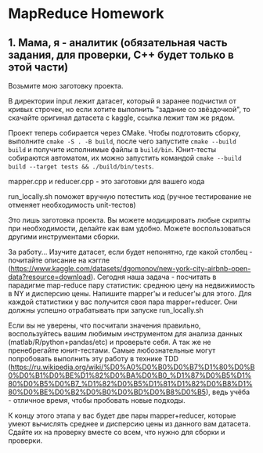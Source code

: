# MapReduce Homework

## 1. Мама, я - аналитик (обязательная часть задания, для проверки, C++ будет только в этой части)
Возьмите мою заготовку проекта.

В директории input лежит датасет, который я заранее подчистил от кривых строчек, но если хотите выполнить "задание со звёздочкой", то скачайте оригинал датасета с kaggle, ссылка лежит там же рядом.

Проект теперь собирается через CMake. Чтобы подготовить сборку, выполните `cmake -S . -B build`, после чего запустите `cmake --build build` и получите исполнимые файлы в `build/bin`. Юнит-тесты собираются автоматом, их можно запустить командой `cmake --build build --target tests && ./build/bin/tests`.

mapper.cpp и reducer.cpp - это заготовки для вашего кода

run_locally.sh поможет вручную потестить код (ручное тестирование не отменяет необходимость unit-тестов)

Это лишь заготовка проекта. Вы можете модицировать любые скрипты при необходимости, делайте как вам удобно. Можете воспользоваться другими инструментами сборки.

За работу... Изучите датасет, если будет непонятно, где какой столбец - почитайте описание на кэггле (https://www.kaggle.com/datasets/dgomonov/new-york-city-airbnb-open-data?resource=download). Сегодня наша задача - посчитать в парадигме map-reduce пару статистик: среднюю цену на недвижимость в NY и дисперсию цены. Напишите mapper'ы и reducer'ы для этого. Для каждой статистики у вас получится своя пара mapper+reducer. Они должны успешно отрабатывать при запуске run_locally.sh

Если вы не уверены, что посчитали значения правильно, воспользуйтесь вашим любимым инструментом для анализа данных (matlab/R/python+pandas/etc) и проверьте себя. А так же не пренебрегайте юнит-тестами. Самые любознательные могут попробовать выполнить эту работу в технике TDD (https://ru.wikipedia.org/wiki/%D0%A0%D0%B0%D0%B7%D1%80%D0%B0%D0%B1%D0%BE%D1%82%D0%BA%D0%B0_%D1%87%D0%B5%D1%80%D0%B5%D0%B7_%D1%82%D0%B5%D1%81%D1%82%D0%B8%D1%80%D0%BE%D0%B2%D0%B0%D0%BD%D0%B8%D0%B5), ведь учёба - отличное время, чтобы пробовать новые подходы. 

К концу этого этапа у вас будет две пары mapper+reducer, которые умеют вычислять среднее и дисперсию цены из данного вам датасета. Сдайте их на проверку вместе со всем, что нужно для сборки и проверки.
